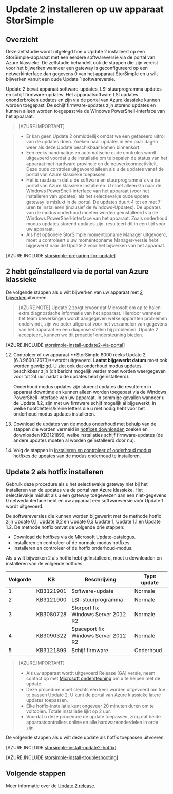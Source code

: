 <properties
   pageTitle="Update 2 installeren op uw apparaat StorSimple | Microsoft Azure"
   description="Dit artikel wordt uitgelegd hoe u StorSimple 8000 reeks Update 2 installeert op uw apparaat van de reeks StorSimple 8000."
   services="storsimple"
   documentationCenter="NA"
   authors="alkohli"
   manager="carmonm"
   editor="" />
<tags
   ms.service="storsimple"
   ms.devlang="NA"
   ms.topic="article"
   ms.tgt_pltfrm="NA"
   ms.workload="TBD"
   ms.date="09/21/2016"
   ms.author="alkohli" />

# <a name="install-update-2-on-your-storsimple-device"></a>Update 2 installeren op uw apparaat StorSimple

## <a name="overview"></a>Overzicht

Deze zelfstudie wordt uitgelegd hoe u Update 2 installeert op een StorSimple-apparaat met een eerdere softwareversie via de portal van Azure klassieke. De zelfstudie behandelt ook de stappen die zijn vereist voor het bijwerken wanneer een gateway is geconfigureerd op een netwerkinterface dan gegevens 0 van het apparaat StorSimple en u wilt bijwerken vanuit een oude Update 1 softwareversie.

Update 2 bevat apparaat software-updates, LSI stuurprogramma updates en schijf firmware-updates. Het apparaatsoftware LSI updates ononderbroken updates en zijn via de portal van Azure klassieke kunnen worden toegepast. De schijf firmware-updates zijn storend updates en kunnen alleen worden toegepast via de Windows PowerShell-interface van het apparaat.

> [AZURE.IMPORTANT]

> -  Er kan geen Update 2 onmiddellijk omdat we een gefaseerd uitrol van de updates doen. Zoeken naar updates in een paar dagen weer als deze Update beschikbaar komen binnenkort.
> - Een reeks handmatige en automatische oude controles wordt uitgevoerd voordat u de installatie om te bepalen de status van het apparaat met hardware provincie en de netwerkconnectiviteit. Deze oude controles uitgevoerd alleen als u de updates vanaf de portal van Azure klassieke toepassen.
> - Het is raadzaam dat u de software en stuurprogramma's via de portal van Azure klassieke installeren. U moet alleen Ga naar de Windows PowerShell-interface van het apparaat (voor het installeren van updates) als het selectievakje oude update gateway is mislukt in de portal. De updates duurt 4 tot en met 7-uren te installeren (inclusief de Windows-Updates). De updates van de modus onderhoud moeten worden geïnstalleerd via de Windows PowerShell-interface van het apparaat. Zoals onderhoud modus updates storend updates zijn, resulteert dit in een tijd voor uw apparaat.
> - Als het optionele StorSimple momentopname Manager uitgevoerd, moet u controleert u uw momentopname Manager-versie hebt bijgewerkt naar de Update 2 vóór het bijwerken van het apparaat.

[AZURE.INCLUDE [storsimple-preparing-for-update](../../includes/storsimple-preparing-for-updates.md)]

## <a name="install-update-2-via-the-azure-classic-portal"></a>2 hebt geïnstalleerd via de portal van Azure klassieke

De volgende stappen als u wilt bijwerken van uw apparaat met [2 bijwerken](storsimple-update2-release-notes.md)uitvoeren.


> [AZURE.NOTE]
Update 2 zorgt ervoor dat Microsoft om op te halen extra diagnostische informatie van het apparaat. Hierdoor wanneer het team bewerkingen wordt aangegeven welke apparaten problemen ondervindt, zijn we beter uitgerust voor het verzamelen van gegevens van het apparaat en een diagnose stellen bij problemen. Update 2 accepteert, kunnen we dit proactief ondersteuning bieden.

[AZURE.INCLUDE [storsimple-install-update2-via-portal](../../includes/storsimple-install-update2-via-portal.md)]

12. Controleer of uw apparaat **StorSimple 8000 reeks Update 2 (6.3.9600.17673)**wordt uitgevoerd. **Laatst bijgewerkt datum** moet ook worden gewijzigd. U ziet ook dat onderhoud modus updates beschikbaar zijn (dit bericht mogelijk verder moet worden weergegeven voor tot 24 uur nadat u de updates hebt geïnstalleerd).

    Onderhoud modus updates zijn storend updates die resulteren in apparaat downtime en kunnen alleen worden toegepast via de Windows PowerShell-interface van uw apparaat. In sommige gevallen wanneer u de Update 1.2, zijn met uw firmware schijf mogelijk al bijgewerkt, in welke hoofdletters/kleine letters die u niet nodig hebt voor het onderhoud modus updates installeren.

13. Download de updates van de modus onderhoud met behulp van de stappen die worden vermeld in [hotfixes downloaden](#to-download-hotfixes) zoeken en downloaden KB3121899, welke installaties schijf firmware-updates (de andere updates moeten al worden geïnstalleerd door nu).

13. Volg de stappen in [installeren en controleer of onderhoud modus hotfixes](#to-install-and-verify-maintenance-mode-hotfixes) de updates van de modus onderhoud te installeren.


## <a name="install-update-2-as-a-hotfix"></a>Update 2 als hotfix installeren

Gebruik deze procedure als u het selectievakje gateway niet bij het installeren van de updates via de portal van Azure klassieke. Het selectievakje mislukt als u een gateway toegewezen aan een niet-gegevens 0 netwerkinterface hebt en uw apparaat een softwareversie vóór Update 1 wordt uitgevoerd.

De softwareversies die kunnen worden bijgewerkt met de methode hotfix zijn Update 0,1, Update 0,2 en Update 0,3 Update 1, Update 1.1 en Update 1.2. De methode hotfix omvat de volgende drie stappen:

- Download de hotfixes via de Microsoft Update-catalogus.
- Installeren en controleer of de normale modus hotfixes.
- Installeren en controleer of de hotfix onderhoud-modus.

Als u wilt bijwerken 2 als hotfix hebt geïnstalleerd, moet u downloaden en installeren van de volgende hotfixes:

| Volgorde  | KB        | Beschrijving                    | Type update  |
|--------|-----------|-------------------------|------------- |
| 1      | KB3121901 | Software-update         |  Normale     |
| 2      | KB3121900 | LSI-stuurprogramma              |  Normale     |
| 3      | KB3080728 | Storport fix </br> Windows Server 2012 R2 |  Normale     |
| 4      | KB3090322 | Spaceport fix </br> Windows Server 2012 R2 |  Normale     |
| 5      | KB3121899 | Schijf firmware           | Onderhoud  |


> [AZURE.IMPORTANT]
>
> - Als uw apparaat wordt uitgevoerd Release (GA) versie, neem contact op met [Microsoft ondersteuning](storsimple-contact-microsoft-support.md) om u te helpen met de update.
> - Deze procedure moet slechts één keer worden uitgevoerd om toe te passen Update 2. U kunt de portal van Azure klassieke latere updates toepassen.
> - Elke hotfix-installatie kunt ongeveer 20 minuten duren om te voltooien. Totale installatie lijkt op 2 uur.
> - Voordat u deze procedure de update toepassen, zorg dat beide apparaatcontrollers online en alle hardwareonderdelen in orde zijn.

De volgende stappen als u wilt deze update als hotfix toepassen uitvoeren.

[AZURE.INCLUDE [storsimple-install-update2-hotfix](../../includes/storsimple-install-update2-hotfix.md)]

[AZURE.INCLUDE [storsimple-install-troubleshooting](../../includes/storsimple-install-troubleshooting.md)]



## <a name="next-steps"></a>Volgende stappen

Meer informatie over de [Update 2 release](storsimple-update2-release-notes.md).
